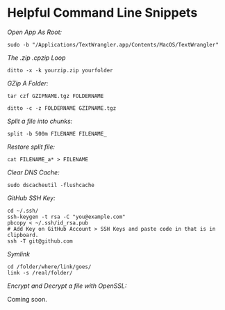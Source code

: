 Helpful Command Line Snippets
=============================

*Open App As Root:*

<pre><code>sudo -b "/Applications/TextWrangler.app/Contents/MacOS/TextWrangler"</code></pre>

*The .zip .cpzip Loop*

<pre><code>ditto -x -k yourzip.zip yourfolder</code></pre>

*GZip A Folder:*

<pre><code>tar czf GZIPNAME.tgz FOLDERNAME</code></pre>

<pre><code>ditto -c -z FOLDERNAME GZIPNAME.tgz</code></pre>


*Split a file into chunks:*

<pre><code>split -b 500m FILENAME FILENAME_</code></pre>


*Restore split file:*

<pre><code>cat FILENAME_a* &gt; FILENAME</code></pre>


*Clear DNS Cache:*

<pre><code>sudo dscacheutil -flushcache</code></pre>


*GitHub SSH Key:*

<pre><code>cd ~/.ssh/
ssh-keygen -t rsa -C "you@example.com"
pbcopy &lt; ~/.ssh/id_rsa.pub
# Add Key on GitHub Account &gt; SSH Keys and paste code in that is in clipboard.
ssh -T git@github.com</code></pre>


*Symlink*

<pre><code>cd /folder/where/link/goes/
link -s /real/folder/</code></pre>


*Encrypt and Decrypt a file with OpenSSL:*

Coming soon.
